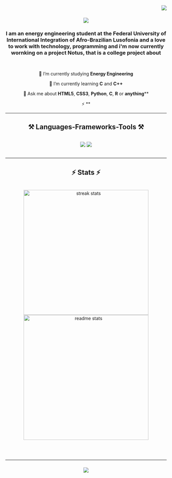 <img align="right" src="https://visitor-badge.laobi.icu/badge?page_id=devlucaspassos.devlucaspassos" />

<h1 align="center">
    <img src="https://readme-typing-svg.herokuapp.com/?font=Righteous&size=35&center=true&vCenter=true&width=500&height=70&duration=4000&lines=Hi+There!+👋;+I'm+Lucas+Passos!;" />
</h1>

<h3 align="center">
I am an <strong>energy engineering</strong> student at the <strong>Federal University of International Integration of Afro-Brazilian Lusofonia</strong> and a love to work with technology, programming and i'm now currently wornking on a project Notus, that is a college project about </h3>

<br/>

<div align="center">
 
 🔭 I’m currently studying <strong>Energy Engineering</strong>
 
 🌱 I’m currently learning <strong>C</strong> and <strong>C++</strong>

 💬 Ask me about <strong>HTML5</strong>, <strong>CSS3</strong>, <strong>Python</strong>, <strong>C</strong>, <strong>R</strong> or <strong>anything</strong>**

 ⚡ **
 
 </div>
 
<div align="center"> 
</div>

 <hr/>
 
<h2 align="center">⚒️ Languages-Frameworks-Tools ⚒️</h2>
<br/>
<div align="center">
    <img src="https://skillicons.dev/icons?i=html,css,vscode,github,git,r" />
    <img src="https://skillicons.dev/icons?i=python,c" /><br>
</div>

<br/>
<hr/>

<h2 align="center">⚡ Stats ⚡</h2>
<br>
<div align=center>
  <img width=390 src="https://github-readme-streak-stats-salesp07.vercel.app/?user=devlucaspassos&count_private=true&theme=react&border_radius=10" alt="streak stats"/>
  <img width=390 src="https://github-readme-stats-salesp07.vercel.app/api?username=devlucaspassos&count_private=true&show_icons=true&theme=react&rank_icon=github&border_radius=10" alt="readme stats" />
  <br/>
</div>

<br/><br/>
<hr/>

<h3 align="center">
    <img src="https://readme-typing-svg.herokuapp.com/?font=Righteous&size=25&center=true&vCenter=true&width=500&height=70&duration=4000&lines=Thanks+for+visiting!+✌️;+Shoot+me+a+message+on+Linkedin!;I'm+always+down+to+collab+:)">
</h3>

<br/>

